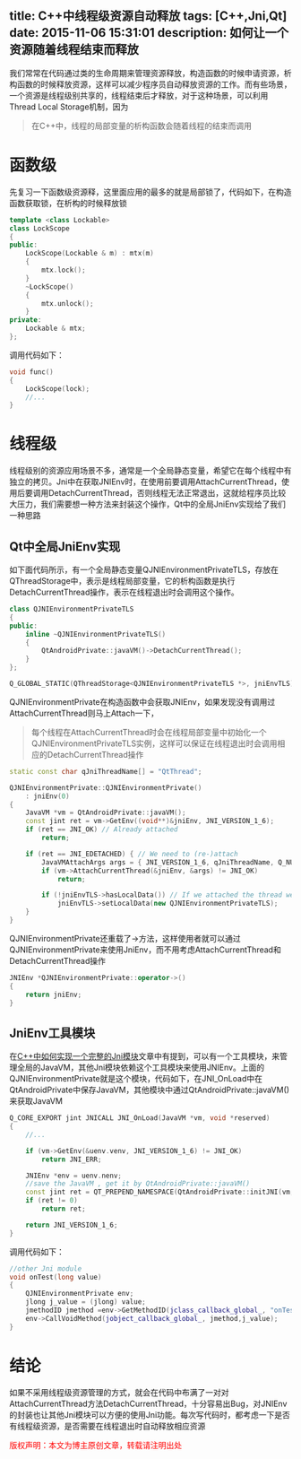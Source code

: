 title: C++中线程级资源自动释放
tags: [C++,Jni,Qt]
date: 2015-11-06 15:31:01
description: 如何让一个资源随着线程结束而释放
---

我们常常在代码通过类的生命周期来管理资源释放，构造函数的时候申请资源，析构函数的时候释放资源，这样可以减少程序员自动释放资源的工作。而有些场景，一个资源是线程级别共享的，线程结束后才释放，对于这种场景，可以利用Thread Local Storage机制，因为

> 在C++中，线程的局部变量的析构函数会随着线程的结束而调用

# 函数级
先复习一下函数级资源释，这里面应用的最多的就是局部锁了，代码如下，在构造函数获取锁，在析构的时候释放锁
```c++
template <class Lockable>
class LockScope
{
public:
    LockScope(Lockable & m) : mtx(m)
    {
        mtx.lock();
    }
    ~LockScope()
    {
        mtx.unlock();
    }
private:
    Lockable & mtx;
};
```
调用代码如下：
```c++
void func()
{
    LockScope(lock);
    //...
}
```
# 线程级
线程级别的资源应用场景不多，通常是一个全局静态变量，希望它在每个线程中有独立的拷贝。Jni中在获取JNIEnv时，在使用前要调用AttachCurrentThread，使用后要调用DetachCurrentThread，否则线程无法正常退出，这就给程序员比较大压力，我们需要想一种方法来封装这个操作，Qt中的全局JniEnv实现给了我们一种思路
## Qt中全局JniEnv实现
如下面代码所示，有一个全局静态变量QJNIEnvironmentPrivateTLS，存放在QThreadStorage中，表示是线程局部变量，它的析构函数是执行DetachCurrentThread操作，表示在线程退出时会调用这个操作。
```c++
class QJNIEnvironmentPrivateTLS
{
public:
    inline ~QJNIEnvironmentPrivateTLS()
    {
        QtAndroidPrivate::javaVM()->DetachCurrentThread();
    }
};

Q_GLOBAL_STATIC(QThreadStorage<QJNIEnvironmentPrivateTLS *>, jniEnvTLS)
```
QJNIEnvironmentPrivate在构造函数中会获取JNIEnv，如果发现没有调用过AttachCurrentThread则马上Attach一下，
> 每个线程在AttachCurrentThread时会在线程局部变量中初始化一个QJNIEnvironmentPrivateTLS实例，这样可以保证在线程退出时会调用相应的DetachCurrentThread操作

```c++
static const char qJniThreadName[] = "QtThread";

QJNIEnvironmentPrivate::QJNIEnvironmentPrivate()
    : jniEnv(0)
{
    JavaVM *vm = QtAndroidPrivate::javaVM();
    const jint ret = vm->GetEnv((void**)&jniEnv, JNI_VERSION_1_6);
    if (ret == JNI_OK) // Already attached
        return;

    if (ret == JNI_EDETACHED) { // We need to (re-)attach
        JavaVMAttachArgs args = { JNI_VERSION_1_6, qJniThreadName, Q_NULLPTR };
        if (vm->AttachCurrentThread(&jniEnv, &args) != JNI_OK)
            return;

        if (!jniEnvTLS->hasLocalData()) // If we attached the thread we own it.
            jniEnvTLS->setLocalData(new QJNIEnvironmentPrivateTLS);
    }
}
```
QJNIEnvironmentPrivate还重载了->方法，这样使用者就可以通过QJNIEnvironmentPrivate来使用JniEnv，而不用考虑AttachCurrentThread和DetachCurrentThread操作
```c++
JNIEnv *QJNIEnvironmentPrivate::operator->()
{
    return jniEnv;
}
```
## JniEnv工具模块
在[C++中如何实现一个完整的Jni模块](http://peter517.github.io/2015/11/05/C++%E4%B8%AD%E5%A6%82%E4%BD%95%E5%AE%9E%E7%8E%B0%E4%B8%80%E4%B8%AA%E5%AE%8C%E6%95%B4%E7%9A%84Jni%E6%A8%A1%E5%9D%97/#JNI_OnLoad)文章中有提到，可以有一个工具模块，来管理全局的JavaVM，其他Jni模块依赖这个工具模块来使用JNIEnv。上面的QJNIEnvironmentPrivate就是这个模块，代码如下，在JNI_OnLoad中在QtAndroidPrivate中保存JavaVM，其他模块中通过QtAndroidPrivate::javaVM()来获取JavaVM
```c++
Q_CORE_EXPORT jint JNICALL JNI_OnLoad(JavaVM *vm, void *reserved)
{
    //...

    if (vm->GetEnv(&uenv.venv, JNI_VERSION_1_6) != JNI_OK)
        return JNI_ERR;

    JNIEnv *env = uenv.nenv;
    //save the JavaVM , get it by QtAndroidPrivate::javaVM()
    const jint ret = QT_PREPEND_NAMESPACE(QtAndroidPrivate::initJNI(vm, env));
    if (ret != 0)
        return ret;

    return JNI_VERSION_1_6;
}
```
调用代码如下：
```c++
//other Jni module
void onTest(long value)
{
    QJNIEnvironmentPrivate env;
    jlong j_value = (jlong) value;
    jmethodID jmethod =env->GetMethodID(jclass_callback_global_, "onTest", "(J)V");
    env->CallVoidMethod(jobject_callback_global_, jmethod,j_value);
}
```
# 结论
如果不采用线程级资源管理的方式，就会在代码中布满了一对对AttachCurrentThread方法DetachCurrentThread，十分容易出Bug，对JNIEnv的封装也让其他Jni模块可以方便的使用Jni功能。每次写代码时，都考虑一下是否有线程级资源，是否需要在线程退出时自动释放相应资源



<font color="#FF0000">版权声明：本文为博主原创文章，转载请注明出处</font>